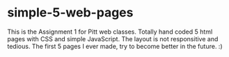 # simple-5-web-pages
This is the Assignment 1 for Pitt web classes. Totally hand coded 5 html pages with CSS and simple JavaScript. The layout is not responsitive and tedious. The first 5 pages I ever made, try to become better in the future. :)
